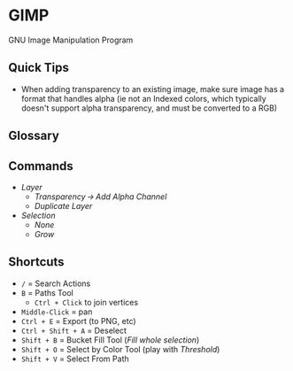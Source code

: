 # GIMP

GNU Image Manipulation Program

## Quick Tips

* When adding transparency to an existing image, make sure image has a format that handles alpha (ie not an Indexed colors, which typically doesn't support alpha transparency, and must be converted to a RGB)

## Glossary

## Commands

* _Layer_
  * _Transparency → Add Alpha Channel_
  * _Duplicate Layer_
* _Selection_
  * _None_
  * _Grow_

## Shortcuts

* `/` = Search Actions
* `B` = Paths Tool
  * `Ctrl + Click` to join vertices
* `Middle-Click` = pan
* `Ctrl + E` = Export (to PNG, etc)
* `Ctrl + Shift + A` = Deselect
* `Shift + B` = Bucket Fill Tool (_Fill whole selection_)
* `Shift + O` = Select by Color Tool (play with _Threshold_)
* `Shift + V` = Select From Path
